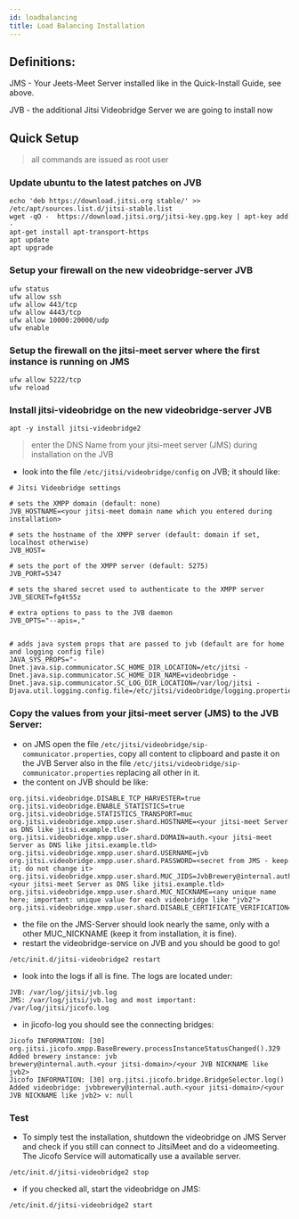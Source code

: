 ```yaml
---
id: loadbalancing
title: Load Balancing Installation
---
```


## Definitions:

JMS - Your Jeets-Meet Server installed like in the Quick-Install Guide, see above.

JVB - the additional Jitsi Videobridge Server we are going to install now

## Quick Setup

> all commands are issued as root user

### Update ubuntu to the latest patches on JVB

```
echo 'deb https://download.jitsi.org stable/' >> /etc/apt/sources.list.d/jitsi-stable.list
wget -qO -  https://download.jitsi.org/jitsi-key.gpg.key | apt-key add -
apt-get install apt-transport-https
apt update
apt upgrade
```

### Setup your firewall on the new videobridge-server JVB

```
ufw status
ufw allow ssh
ufw allow 443/tcp
ufw allow 4443/tcp
ufw allow 10000:20000/udp
ufw enable
```

### Setup the firewall on the jitsi-meet server where the first instance is running on JMS

```
ufw allow 5222/tcp
ufw reload
```

###  Install jitsi-videobridge on the new videobridge-server JVB

```
apt -y install jitsi-videobridge2
```

> enter the DNS Name from your jitsi-meet server (JMS) during installation on the JVB

- look into the file `/etc/jitsi/videobridge/config` on JVB; it should like:

```
# Jitsi Videobridge settings

# sets the XMPP domain (default: none)
JVB_HOSTNAME=<your jitsi-meet domain name which you entered during installation>

# sets the hostname of the XMPP server (default: domain if set, localhost otherwise)
JVB_HOST=

# sets the port of the XMPP server (default: 5275)
JVB_PORT=5347

# sets the shared secret used to authenticate to the XMPP server
JVB_SECRET=fg4t55z

# extra options to pass to the JVB daemon
JVB_OPTS="--apis=,"


# adds java system props that are passed to jvb (default are for home and logging config file)
JAVA_SYS_PROPS="-Dnet.java.sip.communicator.SC_HOME_DIR_LOCATION=/etc/jitsi -Dnet.java.sip.communicator.SC_HOME_DIR_NAME=videobridge -Dnet.java.sip.communicator.SC_LOG_DIR_LOCATION=/var/log/jitsi -Djava.util.logging.config.file=/etc/jitsi/videobridge/logging.properties"
```

### Copy the values from your jitsi-meet server (JMS) to the JVB Server:
- on JMS open the file `/etc/jitsi/videobridge/sip-communicator.properties`, copy all content to clipboard and paste it on the JVB Server also in the file `/etc/jitsi/videobridge/sip-communicator.properties` replacing all other in it.
- the content on JVB should be like:

```
org.jitsi.videobridge.DISABLE_TCP_HARVESTER=true
org.jitsi.videobridge.ENABLE_STATISTICS=true
org.jitsi.videobridge.STATISTICS_TRANSPORT=muc
org.jitsi.videobridge.xmpp.user.shard.HOSTNAME=<your jitsi-meet Server as DNS like jitsi.example.tld>
org.jitsi.videobridge.xmpp.user.shard.DOMAIN=auth.<your jitsi-meet Server as DNS like jitsi.example.tld>
org.jitsi.videobridge.xmpp.user.shard.USERNAME=jvb
org.jitsi.videobridge.xmpp.user.shard.PASSWORD=<secret from JMS - keep it; do not change it>
org.jitsi.videobridge.xmpp.user.shard.MUC_JIDS=JvbBrewery@internal.auth.<your jitsi-meet Server as DNS like jitsi.example.tld>
org.jitsi.videobridge.xmpp.user.shard.MUC_NICKNAME=<any unique name here; important: unique value for each videobridge like "jvb2">
org.jitsi.videobridge.xmpp.user.shard.DISABLE_CERTIFICATE_VERIFICATION=true
```

- the file on the JMS-Server should look nearly the same, only with a other MUC_NICKNAME (keep it from installation, it is fine).
- restart the videobridge-service on JVB and you should be good to go!

```
/etc/init.d/jitsi-videobridge2 restart
```

- look into the logs if all is fine. The logs are located under:

```
JVB: /var/log/jitsi/jvb.log
JMS: /var/log/jitsi/jvb.log and most important: /var/log/jitsi/jicofo.log
```

- in jicofo-log you should see the connecting bridges:

```
Jicofo INFORMATION: [30] org.jitsi.jicofo.xmpp.BaseBrewery.processInstanceStatusChanged().329 Added brewery instance: jvb
brewery@internal.auth.<your jitsi-domain>/<your JVB NICKNAME like jvb2>
Jicofo INFORMATION: [30] org.jitsi.jicofo.bridge.BridgeSelector.log() Added videobridge: jvbbrewery@internal.auth.<your jitsi-domain>/<your JVB NICKNAME like jvb2> v: null
```

### Test

- To simply test the installation, shutdown the videobridge on JMS Server and check if you still can connect to JitsiMeet and do a videomeeting. The Jicofo Service will automatically use a available server.

```
/etc/init.d/jitsi-videobridge2 stop
```

- if you checked all, start the videobridge on JMS:

```
/etc/init.d/jitsi-videobridge2 start
```

